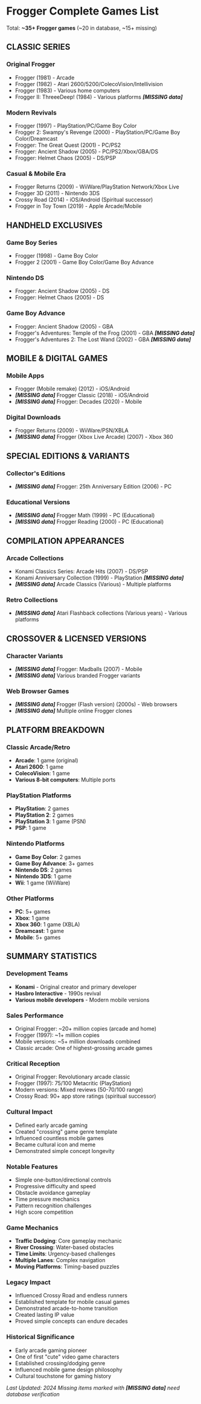 # Frogger Complete Games List

Total: **~35+ Frogger games** (~20 in database, ~15+ missing)

## CLASSIC SERIES

### Original Frogger
- Frogger (1981) - Arcade
- Frogger (1982) - Atari 2600/5200/ColecoVision/Intellivision
- Frogger (1983) - Various home computers
- Frogger II: ThreeeDeep! (1984) - Various platforms ***[MISSING data]***

### Modern Revivals
- Frogger (1997) - PlayStation/PC/Game Boy Color
- Frogger 2: Swampy's Revenge (2000) - PlayStation/PC/Game Boy Color/Dreamcast
- Frogger: The Great Quest (2001) - PC/PS2
- Frogger: Ancient Shadow (2005) - PC/PS2/Xbox/GBA/DS
- Frogger: Helmet Chaos (2005) - DS/PSP

### Casual & Mobile Era
- Frogger Returns (2009) - WiiWare/PlayStation Network/Xbox Live
- Frogger 3D (2011) - Nintendo 3DS
- Crossy Road (2014) - iOS/Android (Spiritual successor)
- Frogger in Toy Town (2019) - Apple Arcade/Mobile

## HANDHELD EXCLUSIVES

### Game Boy Series
- Frogger (1998) - Game Boy Color
- Frogger 2 (2001) - Game Boy Color/Game Boy Advance

### Nintendo DS
- Frogger: Ancient Shadow (2005) - DS
- Frogger: Helmet Chaos (2005) - DS

### Game Boy Advance
- Frogger: Ancient Shadow (2005) - GBA
- Frogger's Adventures: Temple of the Frog (2001) - GBA ***[MISSING data]***
- Frogger's Adventures 2: The Lost Wand (2002) - GBA ***[MISSING data]***

## MOBILE & DIGITAL GAMES

### Mobile Apps
- Frogger (Mobile remake) (2012) - iOS/Android
- ***[MISSING data]*** Frogger Classic (2018) - iOS/Android
- ***[MISSING data]*** Frogger: Decades (2020) - Mobile

### Digital Downloads
- Frogger Returns (2009) - WiiWare/PSN/XBLA
- ***[MISSING data]*** Frogger (Xbox Live Arcade) (2007) - Xbox 360

## SPECIAL EDITIONS & VARIANTS

### Collector's Editions
- ***[MISSING data]*** Frogger: 25th Anniversary Edition (2006) - PC

### Educational Versions
- ***[MISSING data]*** Frogger Math (1999) - PC (Educational)
- ***[MISSING data]*** Frogger Reading (2000) - PC (Educational)

## COMPILATION APPEARANCES

### Arcade Collections
- Konami Classics Series: Arcade Hits (2007) - DS/PSP
- Konami Anniversary Collection (1999) - PlayStation ***[MISSING data]***
- ***[MISSING data]*** Arcade Classics (Various) - Multiple platforms

### Retro Collections
- ***[MISSING data]*** Atari Flashback collections (Various years) - Various platforms

## CROSSOVER & LICENSED VERSIONS

### Character Variants
- ***[MISSING data]*** Frogger: Madballs (2007) - Mobile
- ***[MISSING data]*** Various branded Frogger variants

### Web Browser Games
- ***[MISSING data]*** Frogger (Flash version) (2000s) - Web browsers
- ***[MISSING data]*** Multiple online Frogger clones

## PLATFORM BREAKDOWN

### Classic Arcade/Retro
- **Arcade**: 1 game (original)
- **Atari 2600**: 1 game
- **ColecoVision**: 1 game
- **Various 8-bit computers**: Multiple ports

### PlayStation Platforms
- **PlayStation**: 2 games
- **PlayStation 2**: 2 games
- **PlayStation 3**: 1 game (PSN)
- **PSP**: 1 game

### Nintendo Platforms
- **Game Boy Color**: 2 games
- **Game Boy Advance**: 3+ games
- **Nintendo DS**: 2 games
- **Nintendo 3DS**: 1 game
- **Wii**: 1 game (WiiWare)

### Other Platforms
- **PC**: 5+ games
- **Xbox**: 1 game
- **Xbox 360**: 1 game (XBLA)
- **Dreamcast**: 1 game
- **Mobile**: 5+ games

## SUMMARY STATISTICS

### Development Teams
- **Konami** - Original creator and primary developer
- **Hasbro Interactive** - 1990s revival
- **Various mobile developers** - Modern mobile versions

### Sales Performance
- Original Frogger: ~20+ million copies (arcade and home)
- Frogger (1997): ~1+ million copies
- Mobile versions: ~5+ million downloads combined
- Classic arcade: One of highest-grossing arcade games

### Critical Reception
- Original Frogger: Revolutionary arcade classic
- Frogger (1997): 75/100 Metacritic (PlayStation)
- Modern versions: Mixed reviews (50-70/100 range)
- Crossy Road: 90+ app store ratings (spiritual successor)

### Cultural Impact
- Defined early arcade gaming
- Created "crossing" game genre template
- Influenced countless mobile games
- Became cultural icon and meme
- Demonstrated simple concept longevity

### Notable Features
- Simple one-button/directional controls
- Progressive difficulty and speed
- Obstacle avoidance gameplay
- Time pressure mechanics
- Pattern recognition challenges
- High score competition

### Game Mechanics
- **Traffic Dodging**: Core gameplay mechanic
- **River Crossing**: Water-based obstacles
- **Time Limits**: Urgency-based challenges
- **Multiple Lanes**: Complex navigation
- **Moving Platforms**: Timing-based puzzles

### Legacy Impact
- Influenced Crossy Road and endless runners
- Established template for mobile casual games
- Demonstrated arcade-to-home transition
- Created lasting IP value
- Proved simple concepts can endure decades

### Historical Significance
- Early arcade gaming pioneer
- One of first "cute" video game characters
- Established crossing/dodging genre
- Influenced mobile game design philosophy
- Cultural touchstone for gaming history

*Last Updated: 2024*
*Missing items marked with ***[MISSING data]*** need database verification*